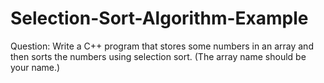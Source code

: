 # Selection-Sort-Algorithm-Example
Question: Write a C++ program that stores some numbers in an array and then sorts the numbers using selection sort. 
(The array name should be your name.)
